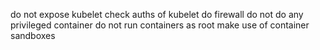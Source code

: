 do not expose kubelet
check auths of kubelet
do firewall
do not do any privileged container
do not run containers as root
make use of container sandboxes
